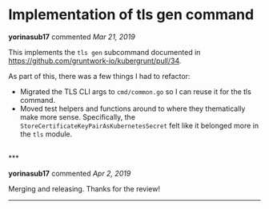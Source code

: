 # Implementation of tls gen command

**yorinasub17** commented *Mar 21, 2019*

This implements the `tls gen` subcommand documented in https://github.com/gruntwork-io/kubergrunt/pull/34.

As part of this, there was a few things I had to refactor:

- Migrated the TLS CLI args to `cmd/common.go` so I can reuse it for the tls command.
- Moved test helpers and functions around to where they thematically make more sense. Specifically, the `StoreCertificateKeyPairAsKubernetesSecret` felt like it belonged more in the `tls` module.
<br />
***


**yorinasub17** commented *Apr 2, 2019*

Merging and releasing. Thanks for the review!
***

